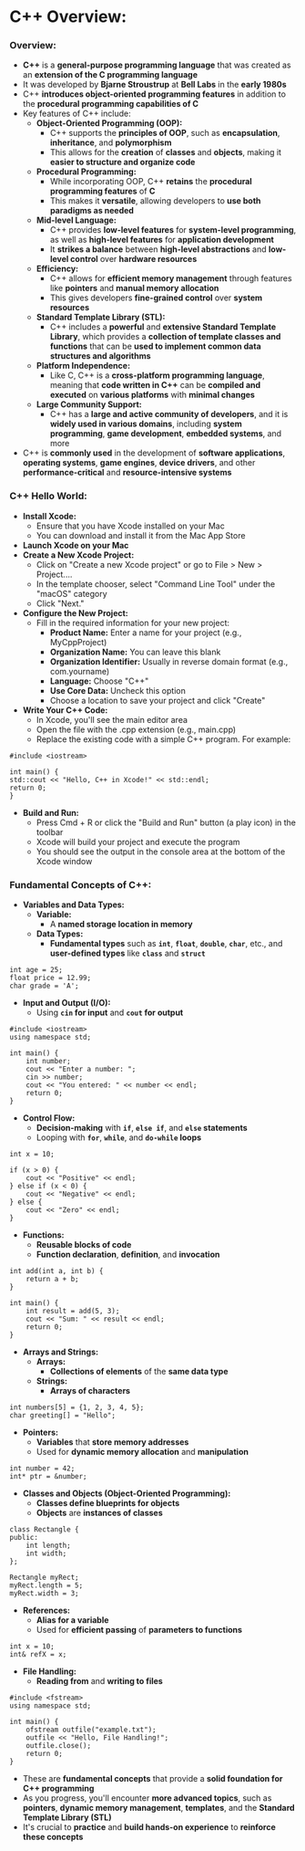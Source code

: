 # C++ Overview:

### Overview:
* **C++** is a **general-purpose programming language** that was created as an **extension of the C programming 
  language**
* It was developed by **Bjarne Stroustrup** at **Bell Labs** in the **early 1980s**
* C++ **introduces object-oriented programming features** in addition to the **procedural programming capabilities of 
  C**
* Key features of C++ include:
  * **Object-Oriented Programming (OOP):**
    * C++ supports the **principles of OOP**, such as **encapsulation**, **inheritance**, and **polymorphism**
    * This allows for the **creation** of **classes** and **objects**, making it **easier to structure and organize 
      code**
  * **Procedural Programming:**
    * While incorporating OOP, C++ **retains** the **procedural programming features** of **C**
    * This makes it **versatile**, allowing developers to **use both paradigms as needed**
  * **Mid-level Language:**
    * C++ provides **low-level features** for **system-level programming**, as well as **high-level features** for 
      **application development**
    * It **strikes a balance** between **high-level abstractions** and **low-level control** over **hardware resources**
  * **Efficiency:**
    * C++ allows for **efficient memory management** through features like **pointers** and **manual memory allocation**
    * This gives developers **fine-grained control** over **system resources**
  * **Standard Template Library (STL):**
    * C++ includes a **powerful** and **extensive Standard Template Library**, which provides a **collection of template 
      classes and functions** that can be **used to implement common data structures and algorithms**
  * **Platform Independence:**
    * Like C, C++ is a **cross-platform programming language**, meaning that **code written in C++** can be **compiled 
      and executed** on **various platforms** with **minimal changes**
  * **Large Community Support:**
    * C++ has a **large and active community of developers**, and it is **widely used in various domains**, including 
      **system programming**, **game development**, **embedded systems**, and more
* C++ is **commonly used** in the development of **software applications**, **operating systems**, **game engines**, 
  **device drivers**, and other **performance-critical** and **resource-intensive systems**

### C++ Hello World:
* **Install Xcode:**
  * Ensure that you have Xcode installed on your Mac
  * You can download and install it from the Mac App Store
* **Launch Xcode on your Mac** 
* **Create a New Xcode Project:**
  * Click on "Create a new Xcode project" or go to File > New > Project....
  * In the template chooser, select "Command Line Tool" under the "macOS" category
  * Click "Next."
* **Configure the New Project:**
  * Fill in the required information for your new project:
    * **Product Name:** Enter a name for your project (e.g., MyCppProject)
    * **Organization Name:** You can leave this blank
    * **Organization Identifier:** Usually in reverse domain format (e.g., com.yourname)
    * **Language:** Choose "C++"
    * **Use Core Data:** Uncheck this option
    * Choose a location to save your project and click "Create"
* **Write Your C++ Code:**
  * In Xcode, you'll see the main editor area
  * Open the file with the .cpp extension (e.g., main.cpp)
  * Replace the existing code with a simple C++ program. For example:
```
#include <iostream>

int main() {
std::cout << "Hello, C++ in Xcode!" << std::endl;
return 0;
}
```
* **Build and Run:**
  * Press Cmd + R or click the "Build and Run" button (a play icon) in the toolbar
  * Xcode will build your project and execute the program
  * You should see the output in the console area at the bottom of the Xcode window

### Fundamental Concepts of C++:
* **Variables and Data Types:**
  * **Variable:**
    * A **named storage location in memory**
  * **Data Types:**
    * **Fundamental types** such as **`int`**, **`float`**, **`double`**, **`char`**, etc., and **user-defined types** 
      like **`class`** and **`struct`**
```
int age = 25;
float price = 12.99;
char grade = 'A';
```
* **Input and Output (I/O):**
  * Using **`cin` for input** and **`cout` for output**
```
#include <iostream>
using namespace std;

int main() {
    int number;
    cout << "Enter a number: ";
    cin >> number;
    cout << "You entered: " << number << endl;
    return 0;
}
```
* **Control Flow:**
  * **Decision-making** with **`if`**, **`else if`**, and **`else` statements**
  * Looping with **`for`**, **`while`**, and **`do-while` loops**
```
int x = 10;

if (x > 0) {
    cout << "Positive" << endl;
} else if (x < 0) {
    cout << "Negative" << endl;
} else {
    cout << "Zero" << endl;
}
```
* **Functions:**
  * **Reusable blocks of code**
  * **Function declaration**, **definition**, and **invocation**
```
int add(int a, int b) {
    return a + b;
}

int main() {
    int result = add(5, 3);
    cout << "Sum: " << result << endl;
    return 0;
}
```
* **Arrays and Strings:**
  * **Arrays:**
    * **Collections of elements** of the **same data type**
  * **Strings:**
    * **Arrays of characters**
```
int numbers[5] = {1, 2, 3, 4, 5};
char greeting[] = "Hello";
```
* **Pointers:**
  * **Variables** that **store memory addresses**
  * Used for **dynamic memory allocation** and **manipulation**
```
int number = 42;
int* ptr = &number;
```
* **Classes and Objects (Object-Oriented Programming):**
  * **Classes define blueprints for objects**
  * **Objects** are **instances of classes**
```
class Rectangle {
public:
    int length;
    int width;
};

Rectangle myRect;
myRect.length = 5;
myRect.width = 3;
```
* **References:**
  * **Alias for a variable**
  * Used for **efficient passing** of **parameters to functions**
```
int x = 10;
int& refX = x;
```
* **File Handling:**
  * **Reading from** and **writing to files**
```
#include <fstream>
using namespace std;

int main() {
    ofstream outfile("example.txt");
    outfile << "Hello, File Handling!";
    outfile.close();
    return 0;
}
```
* These are **fundamental concepts** that provide a **solid foundation for C++ programming**
* As you progress, you'll encounter **more advanced topics**, such as **pointers**, **dynamic memory management**, 
  **templates**, and the **Standard Template Library (STL)**
* It's crucial to **practice** and **build hands-on experience** to **reinforce these concepts**
